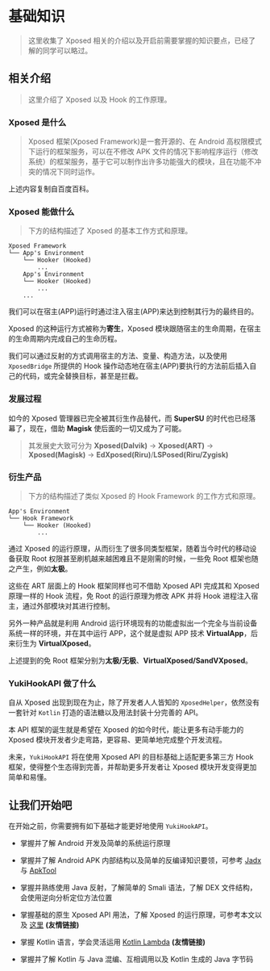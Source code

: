 # 基础知识

> 这里收集了 Xposed 相关的介绍以及开启前需要掌握的知识要点，已经了解的同学可以略过。

## 相关介绍

> 这里介绍了 Xposed 以及 Hook 的工作原理。

### Xposed 是什么

> Xposed 框架(Xposed Framework)是一套开源的、在 Android 高权限模式下运行的框架服务，可以在不修改 APK 文件的情况下影响程序运行（修改系统）的框架服务，基于它可以制作出许多功能强大的模块，且在功能不冲突的情况下同时运作。

上述内容复制自百度百科。

### Xposed 能做什么

> 下方的结构描述了 Xposed 的基本工作方式和原理。

```
Xposed Framework
└── App's Environment
    └── Hooker (Hooked)
        ...
    App's Environment
    └── Hooker (Hooked)
        ...
    ...
```

我们可以在宿主(APP)运行时通过注入宿主(APP)来达到控制其行为的最终目的。

Xposed 的这种运行方式被称为**寄生**，Xposed 模块跟随宿主的生命周期，在宿主的生命周期内完成自己的生命历程。

我们可以通过反射的方式调用宿主的方法、变量、构造方法，以及使用 `XposedBridge` 所提供的 Hook 操作动态地在宿主(APP)要执行的方法前后插入自己的代码，或完全替换目标，甚至是拦截。

### 发展过程

如今的 Xposed 管理器已完全被其衍生作品替代，而 **SuperSU** 的时代也已经落幕了，现在，借助 **Magisk** 使后面的一切又成为了可能。

> 其发展史大致可分为 **Xposed(Dalvik)** → **Xposed(ART)** → **Xposed(Magisk)** → **EdXposed(Riru)**/**LSPosed(Riru/Zygisk)**

### 衍生产品

> 下方的结构描述了类似 Xposed 的 Hook Framework 的工作方式和原理。

```
App's Environment
└── Hook Framework
    └── Hooker (Hooked)
        ...
```

通过 Xposed 的运行原理，从而衍生了很多同类型框架，随着当今时代的移动设备获取 Root 权限甚至刷机越来越困难且不是刚需的时候，一些免 Root 框架也随之产生，例如**太极**。

这些在 ART 层面上的 Hook 框架同样也可不借助 Xposed API 完成其和 Xposed 原理一样的 Hook 流程，免 Root 的运行原理为修改 APK 并将 Hook 进程注入宿主，通过外部模块对其进行控制。

另外一种产品就是利用 Android 运行环境现有的功能虚拟出一个完全与当前设备系统一样的环境，并在其中运行 APP，这个就是虚拟 APP 技术 **VirtualApp**，后来衍生为 **VirtualXposed**。

上述提到的免 Root 框架分别为**太极/无极**、**VirtualXposed/SandVXposed**。

### YukiHookAPI 做了什么

自从 Xposed 出现到现在为止，除了开发者人人皆知的 `XposedHelper`，依然没有一套针对 `Kotlin` 打造的语法糖以及用法封装十分完善的 API。

本 API 框架的诞生就是希望在 Xposed 的如今时代，能让更多有动手能力的 Xposed 模块开发者少走弯路，更容易、更简单地完成整个开发流程。

未来，`YukiHookAPI` 将在使用 Xposed API 的目标基础上适配更多第三方 Hook 框架，使得整个生态得到完善，并帮助更多开发者让 Xposed 模块开发变得更加简单和易懂。

## 让我们开始吧

在开始之前，你需要拥有如下基础才能更好地使用 `YukiHookAPI`。

- 掌握并了解 Android 开发及简单的系统运行原理

- 掌握并了解 Android APK 内部结构以及简单的反编译知识要领，可参考 [Jadx](https://github.com/skylot/jadx) 与 [ApkTool](https://github.com/iBotPeaches/Apktool)

- 掌握并熟练使用 Java 反射，了解简单的 Smali 语法，了解 DEX 文件结构，会使用逆向分析定位方法位置

- 掌握基础的原生 Xposed API 用法，了解 Xposed 的运行原理，可参考本文以及 [这里](https://blog.ketal.icu/2022/01/13/Xposed%E6%A8%A1%E5%9D%97%E5%BC%80%E5%8F%91%E5%85%A5%E9%97%A8%E4%BF%9D%E5%A7%86%E7%BA%A7%E6%95%99%E7%A8%8B) **(友情链接)**

- 掌握 Kotlin 语言，学会灵活运用 [Kotlin Lambda](https://blog.ketal.icu/2022/01/01/kotlin-lambda%E5%85%A5%E9%97%A8/) **(友情链接)**

- 掌握并了解 Kotlin 与 Java 混编、互相调用以及 Kotlin 生成的 Java 字节码